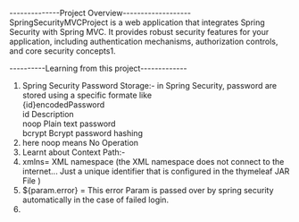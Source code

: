 --------------Project Overview-------------------  
 SpringSecurityMVCProject is a web application that integrates Spring Security with Spring MVC. It provides robust security features for your application, including authentication mechanisms, authorization controls,   
 and core security concepts1.  
 
----------Learning from this project-------------  
1. Spring Security Password Storage:-
    in Spring Security, password are stored using a specific formate like    
          {id}encodedPassword  
          id        Description  
          noop      Plain text password  
          bcrypt    Bcrypt password hashing  
2. here noop means No Operation
3. Learnt about Context Path:-
4. xmlns= XML namespace (the XML namespace does not connect to the internet... Just a unique identifier that is configured in the thymeleaf JAR File )
5. ${param.error} = This error Param is passed over by spring security automatically in the case of failed login.
6. 
